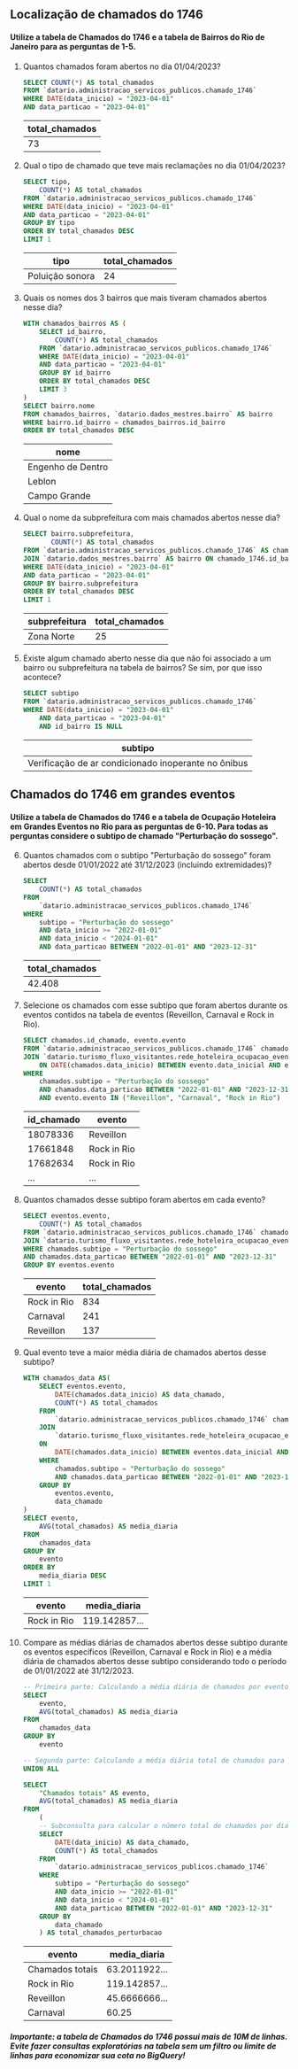 ## Localização de chamados do 1746
#### Utilize a tabela de Chamados do 1746 e a tabela de Bairros do Rio de Janeiro para as perguntas de 1-5.

1. Quantos chamados foram abertos no dia 01/04/2023?
    ```sql
    SELECT COUNT(*) AS total_chamados
    FROM `datario.administracao_servicos_publicos.chamado_1746`
    WHERE DATE(data_inicio) = "2023-04-01"
    AND data_particao = "2023-04-01"
    ```
    | total_chamados |
    | -------------- |
    | 73            |
2. Qual o tipo de chamado que teve mais reclamações no dia 01/04/2023?
    ```sql
    SELECT tipo,
        COUNT(*) AS total_chamados
    FROM `datario.administracao_servicos_publicos.chamado_1746`
    WHERE DATE(data_inicio) = "2023-04-01"
    AND data_particao = "2023-04-01"
    GROUP BY tipo
    ORDER BY total_chamados DESC
    LIMIT 1
    ```
    | tipo | total_chamados |
    | ---- | -------------- |
    | Poluição sonora | 24 |
3. Quais os nomes dos 3 bairros que mais tiveram chamados abertos nesse dia?
    ```sql
    WITH chamados_bairros AS (
        SELECT id_bairro,
            COUNT(*) AS total_chamados
        FROM `datario.administracao_servicos_publicos.chamado_1746`
        WHERE DATE(data_inicio) = "2023-04-01"
        AND data_particao = "2023-04-01"
        GROUP BY id_bairro
        ORDER BY total_chamados DESC
        LIMIT 3
    )
    SELECT bairro.nome
    FROM chamados_bairros, `datario.dados_mestres.bairro` AS bairro
    WHERE bairro.id_bairro = chamados_bairros.id_bairro
    ORDER BY total_chamados DESC
    ```
    | nome |
    | ---- |
    | Engenho de Dentro |
    | Leblon |
    | Campo Grande |
4. Qual o nome da subprefeitura com mais chamados abertos nesse dia?
    ```sql
    SELECT bairro.subprefeitura,
           COUNT(*) AS total_chamados
    FROM `datario.administracao_servicos_publicos.chamado_1746` AS chamado_1746
    JOIN `datario.dados_mestres.bairro` AS bairro ON chamado_1746.id_bairro = bairro.id_bairro
    WHERE DATE(data_inicio) = "2023-04-01"
    AND data_particao = "2023-04-01"
    GROUP BY bairro.subprefeitura
    ORDER BY total_chamados DESC
    LIMIT 1
    ```
    | subprefeitura | total_chamados |
    | ------------- | -------------- |
    | Zona Norte | 25 |
5. Existe algum chamado aberto nesse dia que não foi associado a um bairro ou subprefeitura na tabela de bairros? Se sim, por que isso acontece?
    ```sql
    SELECT subtipo
    FROM `datario.administracao_servicos_publicos.chamado_1746`
    WHERE DATE(data_inicio) = "2023-04-01"
        AND data_particao = "2023-04-01"
        AND id_bairro IS NULL
    ```
    | subtipo |
    | ------- |
    | Verificação de ar condicionado inoperante no ônibus|

## Chamados do 1746 em grandes eventos
#### Utilize a tabela de Chamados do 1746 e a tabela de Ocupação Hoteleira em Grandes Eventos no Rio para as perguntas de 6-10. Para todas as perguntas considere o subtipo de chamado "Perturbação do sossego".

6. Quantos chamados com o subtipo "Perturbação do sossego" foram abertos desde 01/01/2022 até 31/12/2023 (incluindo extremidades)?
    ```sql
    SELECT 
        COUNT(*) AS total_chamados
    FROM
        `datario.administracao_servicos_publicos.chamado_1746` 
    WHERE 
        subtipo = "Perturbação do sossego" 
        AND data_inicio >= "2022-01-01" 
        AND data_inicio < "2024-01-01"
        AND data_particao BETWEEN "2022-01-01" AND "2023-12-31"
    ```
    | total_chamados |
    | -------------- |
    | 42.408         |
7. Selecione os chamados com esse subtipo que foram abertos durante os eventos contidos na tabela de eventos (Reveillon, Carnaval e Rock in Rio).
    ```sql
    SELECT chamados.id_chamado, evento.evento
    FROM `datario.administracao_servicos_publicos.chamado_1746` chamados
    JOIN `datario.turismo_fluxo_visitantes.rede_hoteleira_ocupacao_eventos` evento
        ON DATE(chamados.data_inicio) BETWEEN evento.data_inicial AND evento.data_final
    WHERE 
        chamados.subtipo = "Perturbação do sossego"
        AND chamados.data_particao BETWEEN "2022-01-01" AND "2023-12-31"
        AND evento.evento IN ("Reveillon", "Carnaval", "Rock in Rio")
    ```
    | id_chamado | evento      |
    | ---------- | ----------- |
    | 18078336   | Reveillon   |
    | 17661848   | Rock in Rio |
    | 17682634   | Rock in Rio |
    | ...   | ... |
8. Quantos chamados desse subtipo foram abertos em cada evento?
    ```sql
    SELECT eventos.evento,
        COUNT(*) AS total_chamados
    FROM `datario.administracao_servicos_publicos.chamado_1746` chamados
    JOIN `datario.turismo_fluxo_visitantes.rede_hoteleira_ocupacao_eventos` eventos ON DATE(chamados.data_inicio) BETWEEN eventos.data_inicial AND eventos.data_final
    WHERE chamados.subtipo = "Perturbação do sossego"
    AND chamados.data_particao BETWEEN "2022-01-01" AND "2023-12-31"
    GROUP BY eventos.evento
    ```
    | evento      | total_chamados |
    | ----------- | -------------- |
    | Rock in Rio | 834            |
    | Carnaval    | 241            |
    | Reveillon   | 137            |

9. Qual evento teve a maior média diária de chamados abertos desse subtipo?
    ```sql
    WITH chamados_data AS(
        SELECT eventos.evento,
            DATE(chamados.data_inicio) AS data_chamado,
            COUNT(*) AS total_chamados
        FROM 
            `datario.administracao_servicos_publicos.chamado_1746` chamados
        JOIN 
            `datario.turismo_fluxo_visitantes.rede_hoteleira_ocupacao_eventos` eventos 
        ON 
            DATE(chamados.data_inicio) BETWEEN eventos.data_inicial AND eventos.data_final
        WHERE 
            chamados.subtipo = "Perturbação do sossego"
            AND chamados.data_particao BETWEEN "2022-01-01" AND "2023-12-31"
        GROUP BY
            eventos.evento,
            data_chamado
    )
    SELECT evento,
        AVG(total_chamados) AS media_diaria
    FROM
        chamados_data
    GROUP BY 
        evento
    ORDER BY 
        media_diaria DESC
    LIMIT 1
    ```
    | evento      | media_diaria |
    | ----------- | ------------ |
    | Rock in Rio | 119.142857...|

10. Compare as médias diárias de chamados abertos desse subtipo durante os eventos específicos (Reveillon, Carnaval e Rock in Rio) e a média diária de chamados abertos desse subtipo considerando todo o período de 01/01/2022 até 31/12/2023.
    ```sql
    -- Primeira parte: Calculando a média diária de chamados por evento usando a tabela temporária criada na pergunta 9
    SELECT 
        evento,
        AVG(total_chamados) AS media_diaria
    FROM 
        chamados_data
    GROUP BY 
        evento

    -- Segunda parte: Calculando a média diária total de chamados para perturbação do sossego
    UNION ALL

    SELECT 
        "Chamados totais" AS evento,
        AVG(total_chamados) AS media_diaria
    FROM 
        (
        -- Subconsulta para calcular o número total de chamados por dia para perturbação do sossego
        SELECT 
            DATE(data_inicio) AS data_chamado,
            COUNT(*) AS total_chamados
        FROM 
            `datario.administracao_servicos_publicos.chamado_1746`
        WHERE 
            subtipo = "Perturbação do sossego"
            AND data_inicio >= "2022-01-01"
            AND data_inicio < "2024-01-01"
            AND data_particao BETWEEN "2022-01-01" AND "2023-12-31"
        GROUP BY 
            data_chamado
        ) AS total_chamados_perturbacao
    
    ```
    | evento      | media_diaria |
    | ----------- | ------------ |
    | Chamados totais | 63.2011922...|
    | Rock in Rio | 119.142857...|
    | Reveillon   | 45.6666666... |
    | Carnaval    | 60.25 |
    
##### Importante: a tabela de Chamados do 1746 possui mais de 10M de linhas. Evite fazer consultas exploratórias na tabela sem um filtro ou limite de linhas para economizar sua cota no BigQuery!
